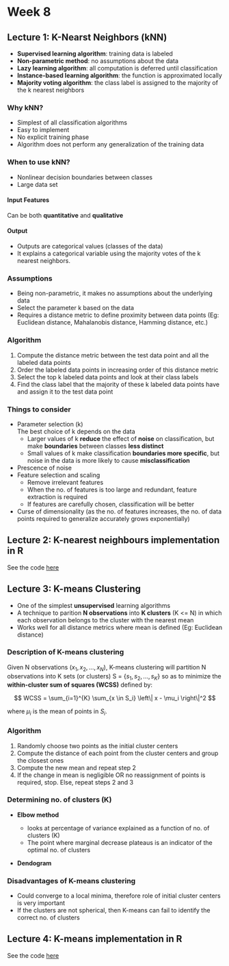 # Week 8

## Lecture 1: K-Nearst Neighbors (kNN)

- **Supervised learning algorithm**: training data is labeled
- **Non-parametric method**: no assumptions about the data
- **Lazy learning algorithm**: all computation is deferred until classification
- **Instance-based learning algorithm**: the function is approximated locally
- **Majority voting algorithm**: the class label is assigned to the majority of the k nearest neighbors

### Why kNN?

- Simplest of all classification algorithms
- Easy to implement
- No explicit training phase
- Algorithm does not perform any generalization of the training data

### When to use kNN?

- Nonlinear decision boundaries between classes
- Large data set

#### Input Features

Can be both **quantitative** and **qualitative**

#### Output

- Outputs are categorical values (classes of the data)
- It explains a categorical variable using the majority votes of the k nearest neighbors.

### Assumptions

- Being non-parametric, it makes no assumptions about the underlying data
- Select the parameter k based on the data
- Requires a distance metric to define proximity between data points (Eg: Euclidean distance, Mahalanobis distance, Hamming distance, etc.)

### Algorithm

1. Compute the distance metric between the test data point and all the labeled data points
2. Order the labeled data points in increasing order of this distance metric
3. Select the top k labeled data points and look at their class labels
4. Find the class label that the majority of these k labeled data points have and assign it to the test data point

### Things to consider

- Parameter selection (k)  
  The best choice of k depends on the data
  - Larger values of k **reduce** the effect of **noise** on classification, but make **boundaries** between classes **less distinct**
  - Small values of k make classification **boundaries more specific**, but noise in the data is more likely to cause **misclassification**
- Prescence of noise
- Feature selection and scaling
  - Remove irrelevant features
  - When the no. of features is too large and redundant, feature extraction is required
  - If features are carefully chosen, classification will be better
- Curse of dimensionality (as the no. of features increases, the no. of data points required to generalize accurately grows exponentially)

## Lecture 2: K-nearest neighbours implementation in R

See the code [here](./2_knn.r)

## Lecture 3: K-means Clustering

- One of the simplest **unsupervised** learning algorithms
- A technique to parition **N observations** into **K clusters** (K <= N) in which each observation belongs to the cluster with the nearest mean
- Works well for all distance metrics where mean is defined (Eg: Euclidean distance)

### Description of K-means clustering

Given N observations ($x_1, x_2, ..., x_N$), K-means clustering will partition N observations into K sets (or clusters) S = {$s_1, s_2, ..., s_K$} so as to minimize the **within-cluster sum of squares (WCSS)** defined by:

$$
WCSS = \sum_{i=1}^{K} \sum_{x \in S_i} \left\| x - \mu_i \right\|^2
$$

where $\mu_i$ is the mean of points in $S_i$.

### Algorithm

1. Randomly choose two points as the initial cluster centers
2. Compute the distance of each point from the cluster centers and group the closest ones
3. Compute the new mean and repeat step 2
4. If the change in mean is negligible OR no reassignment of points is required, stop. Else, repeat steps 2 and 3

### Determining no. of clusters (K)

- **Elbow method**

  - looks at percentage of variance explained as a function of no. of clusters (K)
  - The point where marginal decrease plateaus is an indicator of the optimal no. of clusters

- **Dendogram**

### Disadvantages of K-means clustering

- Could converge to a local minima, therefore role of initial cluster centers is very important
- If the clusters are not spherical, then K-means can fail to identify the correct no. of clusters

## Lecture 4: K-means implementation in R

See the code [here](./3_k_means.r)
